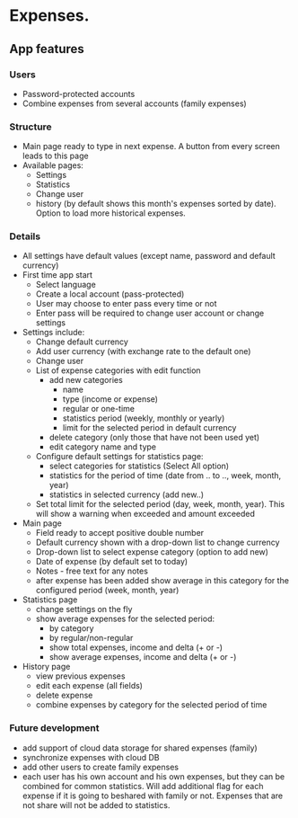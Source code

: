 # Expenses.

## App features
### Users
* Password-protected accounts
* Combine expenses from several accounts (family expenses)

### Structure
* Main page ready to type in next expense. A button from every screen leads to this page
* Available pages: 
  * Settings
  * Statistics
  * Change user
  * history (by default shows this month's expenses sorted by date). Option to load more historical expenses.

### Details
* All settings have default values (except name, password and default currency)
* First time app start 
  * Select language
  * Create a local account (pass-protected)
  * User may choose to enter pass every time or not
  * Enter pass will be required to change user account or change settings
* Settings include:
  * Change default currency
  * Add user currency (with exchange rate to the default one)
  * Change user
  * List of expense categories with edit function
    * add new categories 
      * name
      * type (income or expense)
      * regular or one-time
      * statistics period (weekly, monthly or yearly)
      * limit for the selected period in default currency
    * delete category (only those that have not been used yet)
    * edit category name and type
  * Configure default settings for statistics page:
    * select categories for statistics (Select All option)
    * statistics for the period of time (date from .. to .., week, month, year)
    * statistics in selected currency (add new..)
  * Set total limit for the selected period (day, week, month, year). This will show a warning when exceeded and amount exceeded
* Main page
  * Field ready to accept positive double number
  * Default currency shown with a drop-down list to change currency
  * Drop-down list to select expense category (option to add new)
  * Date of expense (by default set to today)
  * Notes - free text for any notes
  * after expense has been added show average in this category for the configured period (week, month, year)
* Statistics page
  * change settings on the fly
  * show average expenses for the selected period:
    * by category
    * by regular/non-regular
    * show total expenses, income and delta (+ or -)
    * show average expenses, income and delta (+ or -)
* History page
  * view previous expenses
  * edit each expense (all fields)
  * delete expense
  * combine expenses by category for the selected period of time
  
### Future development
* add support of cloud data storage for shared expenses (family)
* synchronize expenses with cloud DB
* add other users to create family expenses
* each user has his own account and his own expenses, but they can be combined for common statistics. 
Will add additional flag for each expense if it is going to beshared with family or not. 
Expenses that are not share will not be added to statistics.
